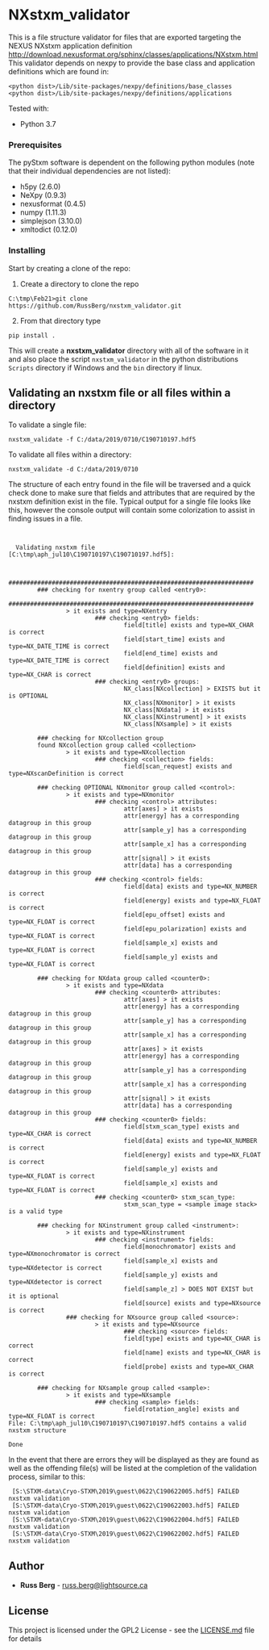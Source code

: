 # NXstxm_validator
This is a file structure validator for files that are exported targeting the NEXUS NXstxm application definition
http://download.nexusformat.org/sphinx/classes/applications/NXstxm.html
This validator depends on nexpy to provide the base class and application definitions which are
found in:
    
    <python dist>/Lib/site-packages/nexpy/definitions/base_classes
    <python dist>/Lib/site-packages/nexpy/definitions/applications
    
 Tested with:
* Python 3.7

### Prerequisites

The pyStxm software is dependent on the following python modules (note that their individual dependencies are not listed):

 - h5py (2.6.0)
 - NeXpy (0.9.3)
 - nexusformat (0.4.5)
 - numpy (1.11.3)
 - simplejson (3.10.0)
 - xmltodict (0.12.0)

 

### Installing

Start by creating a clone of the repo:

1. Create a directory to clone the repo

```C:\tmp\Feb21>git clone https://github.com/RussBerg/nxstxm_validator.git```

2. From that directory type

```pip install .```

This will create a **nxstxm_validator** directory with all of the software in it and also place the script
```nxstxm_validator``` in the python distributions ```Scripts``` directory if Windows and the ```bin``` directory
if linux.


## Validating an nxstxm file or all files within a directory 

To validate a single file:

 ```nxstxm_validate -f C:/data/2019/0710/C190710197.hdf5```
 
 To validate all files within a directory:
 
 ```nxstxm_validate -d C:/data/2019/0710```

The structure of each entry found in the file will be traversed and a quick check done to make sure that
fields and attributes that are required by the nxstxm definition exist in the file. 
Typical output for a single file looks like this, however the console output will contain some 
colorization to assist in finding issues in a file.



 `````>>> nxstxm_validate(r'-f C:\tmp\aph_jul10\C190710197\C190710197.hdf5'.split())


   Validating nxstxm file [C:\tmp\aph_jul10\C190710197\C190710197.hdf5]:


         ####################################################################
         ### checking for nxentry group called <entry0>:
         ####################################################################
                 > it exists and type=NXentry
                         ### checking <entry0> fields:
                                 field[title] exists and type=NX_CHAR is correct
                                 field[start_time] exists and type=NX_DATE_TIME is correct
                                 field[end_time] exists and type=NX_DATE_TIME is correct
                                 field[definition] exists and type=NX_CHAR is correct
                         ### checking <entry0> groups:
                                 NX_class[NXcollection] > EXISTS but it is OPTIONAL
                                 NX_class[NXmonitor] > it exists
                                 NX_class[NXdata] > it exists
                                 NX_class[NXinstrument] > it exists
                                 NX_class[NXsample] > it exists

         ### checking for NXcollection group
         found NXcollection group called <collection>
                 > it exists and type=NXcollection
                         ### checking <collection> fields:
                                 field[scan_request] exists and type=NXscanDefinition is correct

         ### checking OPTIONAL NXmonitor group called <control>:
                 > it exists and type=NXmonitor
                         ### checking <control> attributes:
                                 attr[axes] > it exists
                                 attr[energy] has a corresponding datagroup in this group
                                 attr[sample_y] has a corresponding datagroup in this group
                                 attr[sample_x] has a corresponding datagroup in this group
                                 attr[signal] > it exists
                                 attr[data] has a corresponding datagroup in this group
                         ### checking <control> fields:
                                 field[data] exists and type=NX_NUMBER is correct
                                 field[energy] exists and type=NX_FLOAT is correct
                                 field[epu_offset] exists and type=NX_FLOAT is correct
                                 field[epu_polarization] exists and type=NX_FLOAT is correct
                                 field[sample_x] exists and type=NX_FLOAT is correct
                                 field[sample_y] exists and type=NX_FLOAT is correct

         ### checking for NXdata group called <counter0>:
                 > it exists and type=NXdata
                         ### checking <counter0> attributes:
                                 attr[axes] > it exists
                                 attr[energy] has a corresponding datagroup in this group
                                 attr[sample_y] has a corresponding datagroup in this group
                                 attr[sample_x] has a corresponding datagroup in this group
                                 attr[axes] > it exists
                                 attr[energy] has a corresponding datagroup in this group
                                 attr[sample_y] has a corresponding datagroup in this group
                                 attr[sample_x] has a corresponding datagroup in this group
                                 attr[signal] > it exists
                                 attr[data] has a corresponding datagroup in this group
                         ### checking <counter0> fields:
                                 field[stxm_scan_type] exists and type=NX_CHAR is correct
                                 field[data] exists and type=NX_NUMBER is correct
                                 field[energy] exists and type=NX_FLOAT is correct
                                 field[sample_y] exists and type=NX_FLOAT is correct
                                 field[sample_x] exists and type=NX_FLOAT is correct
                         ### checking <counter0> stxm_scan_type:
                                 stxm_scan_type = <sample image stack> is a valid type

         ### checking for NXinstrument group called <instrument>:
                 > it exists and type=NXinstrument
                         ### checking <instrument> fields:
                                 field[monochromator] exists and type=NXmonochromator is correct
                                 field[sample_x] exists and type=NXdetector is correct
                                 field[sample_y] exists and type=NXdetector is correct
                                 field[sample_z] > DOES NOT EXIST but it is optional
                                 field[source] exists and type=NXsource is correct
                 ### checking for NXsource group called <source>:
                         > it exists and type=NXsource
                                 ### checking <source> fields:
                                 field[type] exists and type=NX_CHAR is correct
                                 field[name] exists and type=NX_CHAR is correct
                                 field[probe] exists and type=NX_CHAR is correct

         ### checking for NXsample group called <sample>:
                 > it exists and type=NXsample
                         ### checking <sample> fields:
                                 field[rotation_angle] exists and type=NX_FLOAT is correct
File: C:\tmp\aph_jul10\C190710197\C190710197.hdf5 contains a valid nxstxm structure

Done
 `````
 
 In the event that there are errors they will be displayed as they are found as well as the offending file(s) 
 will be listed at the completion of the validation process, similar to this:
 
 ```` There were some errors, the following files contain invalid nxstxm structures  
  [S:\STXM-data\Cryo-STXM\2019\guest\0622\C190622005.hdf5] FAILED nxstxm validation  
  [S:\STXM-data\Cryo-STXM\2019\guest\0622\C190622003.hdf5] FAILED nxstxm validation  
  [S:\STXM-data\Cryo-STXM\2019\guest\0622\C190622004.hdf5] FAILED nxstxm validation  
  [S:\STXM-data\Cryo-STXM\2019\guest\0622\C190622002.hdf5] FAILED nxstxm validation  
 ```` 

## Author

* **Russ Berg** -  russ.berg@lightsource.ca



## License

This project is licensed under the GPL2 License - see the [LICENSE.md](LICENSE.md) file for details







